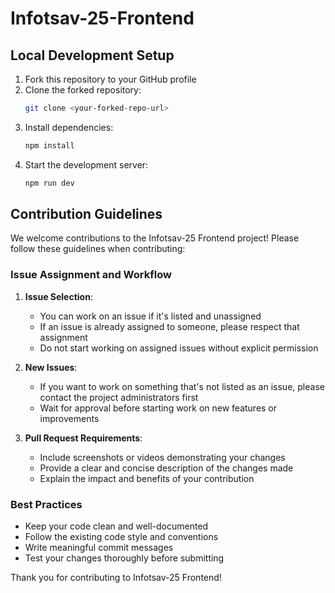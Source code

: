 # Infotsav-25-Frontend

## Local Development Setup

1. Fork this repository to your GitHub profile
2. Clone the forked repository:
    ```bash
    git clone <your-forked-repo-url>
    ```
3. Install dependencies:
    ```bash
    npm install
    ```
4. Start the development server:
    ```bash
    npm run dev
    ```

## Contribution Guidelines

We welcome contributions to the Infotsav-25 Frontend project! Please follow these guidelines when contributing:

### Issue Assignment and Workflow

1. **Issue Selection**:

    - You can work on an issue if it's listed and unassigned
    - If an issue is already assigned to someone, please respect that assignment
    - Do not start working on assigned issues without explicit permission

2. **New Issues**:

    - If you want to work on something that's not listed as an issue, please contact the project administrators first
    - Wait for approval before starting work on new features or improvements

3. **Pull Request Requirements**:
    - Include screenshots or videos demonstrating your changes
    - Provide a clear and concise description of the changes made
    - Explain the impact and benefits of your contribution

### Best Practices

-   Keep your code clean and well-documented
-   Follow the existing code style and conventions
-   Write meaningful commit messages
-   Test your changes thoroughly before submitting

Thank you for contributing to Infotsav-25 Frontend!
